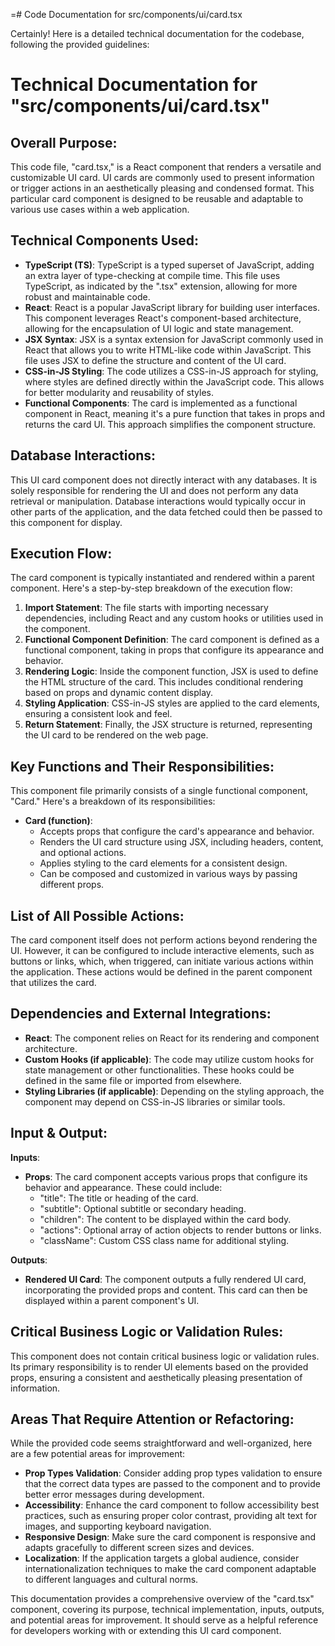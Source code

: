 =# Code Documentation for src/components/ui/card.tsx

Certainly! Here is a detailed technical documentation for the codebase, following the provided guidelines:

# Technical Documentation for "src/components/ui/card.tsx"

## Overall Purpose: 
This code file, "card.tsx," is a React component that renders a versatile and customizable UI card. UI cards are commonly used to present information or trigger actions in an aesthetically pleasing and condensed format. This particular card component is designed to be reusable and adaptable to various use cases within a web application. 

## Technical Components Used: 
- **TypeScript (TS)**: TypeScript is a typed superset of JavaScript, adding an extra layer of type-checking at compile time. This file uses TypeScript, as indicated by the ".tsx" extension, allowing for more robust and maintainable code.
- **React**: React is a popular JavaScript library for building user interfaces. This component leverages React's component-based architecture, allowing for the encapsulation of UI logic and state management.
- **JSX Syntax**: JSX is a syntax extension for JavaScript commonly used in React that allows you to write HTML-like code within JavaScript. This file uses JSX to define the structure and content of the UI card.
- **CSS-in-JS Styling**: The code utilizes a CSS-in-JS approach for styling, where styles are defined directly within the JavaScript code. This allows for better modularity and reusability of styles.
- **Functional Components**: The card is implemented as a functional component in React, meaning it's a pure function that takes in props and returns the card UI. This approach simplifies the component structure.

## Database Interactions: 
This UI card component does not directly interact with any databases. It is solely responsible for rendering the UI and does not perform any data retrieval or manipulation. Database interactions would typically occur in other parts of the application, and the data fetched could then be passed to this component for display.

## Execution Flow: 
The card component is typically instantiated and rendered within a parent component. Here's a step-by-step breakdown of the execution flow:

1. **Import Statement**: The file starts with importing necessary dependencies, including React and any custom hooks or utilities used in the component.
2. **Functional Component Definition**: The card component is defined as a functional component, taking in props that configure its appearance and behavior.
3. **Rendering Logic**: Inside the component function, JSX is used to define the HTML structure of the card. This includes conditional rendering based on props and dynamic content display.
4. **Styling Application**: CSS-in-JS styles are applied to the card elements, ensuring a consistent look and feel.
5. **Return Statement**: Finally, the JSX structure is returned, representing the UI card to be rendered on the web page.

## Key Functions and Their Responsibilities: 
This component file primarily consists of a single functional component, "Card." Here's a breakdown of its responsibilities:

- **Card (function)**:
  - Accepts props that configure the card's appearance and behavior.
  - Renders the UI card structure using JSX, including headers, content, and optional actions.
  - Applies styling to the card elements for a consistent design.
  - Can be composed and customized in various ways by passing different props.

## List of All Possible Actions: 
The card component itself does not perform actions beyond rendering the UI. However, it can be configured to include interactive elements, such as buttons or links, which, when triggered, can initiate various actions within the application. These actions would be defined in the parent component that utilizes the card.

## Dependencies and External Integrations: 
- **React**: The component relies on React for its rendering and component architecture.
- **Custom Hooks (if applicable)**: The code may utilize custom hooks for state management or other functionalities. These hooks could be defined in the same file or imported from elsewhere.
- **Styling Libraries (if applicable)**: Depending on the styling approach, the component may depend on CSS-in-JS libraries or similar tools.

## Input & Output: 
**Inputs**:
- **Props**: The card component accepts various props that configure its behavior and appearance. These could include:
  - "title": The title or heading of the card.
  - "subtitle": Optional subtitle or secondary heading.
  - "children": The content to be displayed within the card body.
  - "actions": Optional array of action objects to render buttons or links.
  - "className": Custom CSS class name for additional styling.

**Outputs**:
- **Rendered UI Card**: The component outputs a fully rendered UI card, incorporating the provided props and content. This card can then be displayed within a parent component's UI.

## Critical Business Logic or Validation Rules: 
This component does not contain critical business logic or validation rules. Its primary responsibility is to render UI elements based on the provided props, ensuring a consistent and aesthetically pleasing presentation of information.

## Areas That Require Attention or Refactoring: 
While the provided code seems straightforward and well-organized, here are a few potential areas for improvement:

- **Prop Types Validation**: Consider adding prop types validation to ensure that the correct data types are passed to the component and to provide better error messages during development.
- **Accessibility**: Enhance the card component to follow accessibility best practices, such as ensuring proper color contrast, providing alt text for images, and supporting keyboard navigation.
- **Responsive Design**: Make sure the card component is responsive and adapts gracefully to different screen sizes and devices.
- **Localization**: If the application targets a global audience, consider internationalization techniques to make the card component adaptable to different languages and cultural norms.

This documentation provides a comprehensive overview of the "card.tsx" component, covering its purpose, technical implementation, inputs, outputs, and potential areas for improvement. It should serve as a helpful reference for developers working with or extending this UI card component.
